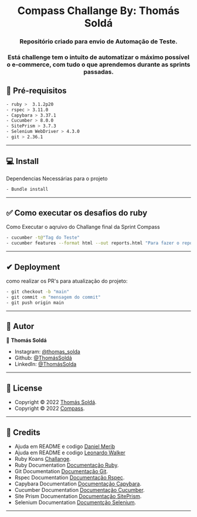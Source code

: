 <h1 align="center">Compass Challange By: Thomás Soldá</h1>
<h3 align="center">Repositório criado para envio de Automação de Teste.</h3>
<h3 align="center"> Está challenge tem o intuito de automatizar o máximo possível o e-commerce, com tudo o que aprendemos durante as sprints passadas.</h3>

## 🔑  Pré-requisitos

```sh
- ruby >  3.1.2p20
- rspec > 3.11.0
- Capybara > 3.37.1
- Cucumber > 8.0.0
- SitePrism > 3.7.3
- Selenium WebDriver > 4.3.0
- git > 2.36.1
```
***
## 💻 Install 
 Dependencias Necessárias para o projeto 

```sh
- Bundle install
```
***
## ✅  Como executar os desafios do ruby
Como Executar o aqruivo do Challange final da Sprint Compass

```sh
- cucumber -t@"Tag do Teste"
- cucumber features --format html --out reports.html "Para fazer o report html"
```

***
## ✔ Deployment 
 como realizar os PR's para atualização do projeto:
```sh
- git checkout -b "main"
- git commit -m "mensagem do commit"
- git push origin main
```
***
## 👤 Autor 

👤 **Thomás Soldá**

* Instagram: [@thomas_solda](https://www.instagram.com/thomas_solda/)
* Github: [@ThomásSoldá](https://github.com/ThomasTSolda)
* LinkedIn: [@ThomásSolda](https://www.linkedin.com/in/thom%C3%A1s-sold%C3%A1-977668228/)

***
## 💼 License

* Copyright © 2022 [Thomás Soldá](https://github.com/ThomasTSolda).<br />
* Copyright © 2022 [Compass](https://compass.uol/).<br /> 
***
## 📎 Credits
* Ajuda em README e codigo [Daniel Merib](http://github.com/ypek)
* Ajuda em README e codigo [Leonardo Walker](http://github.com/leonardo-walker)
* Ruby Koans [Challange](http://rubykoans.com/).<br />
* Ruby Documentation [Documentação Ruby](https://www.ruby-lang.org/pt/documentation/).<br />
* Git Documentation [Documentação Git](https://git-scm.com/doc).<br />
* Rspec Documentation [Documentação Rspec](https://rspec.info/documentation/).<br />
* Capybara Documentation [Documentação Capybara](https://rubydoc.info/github/jnicklas/capybara).<br />
* Cucumber Documentation [Documentação Cucumber](https://cucumber.io/docs/cucumber/).<br />
* Site Prism Documentation [Documentação SitePrism](https://www.rubydoc.info/gems/site_prism/frames).<br />
* Selenium Documentation [Documentção Selenium](https://www.selenium.dev/selenium/docs/api/py/api.html).<br />
***

